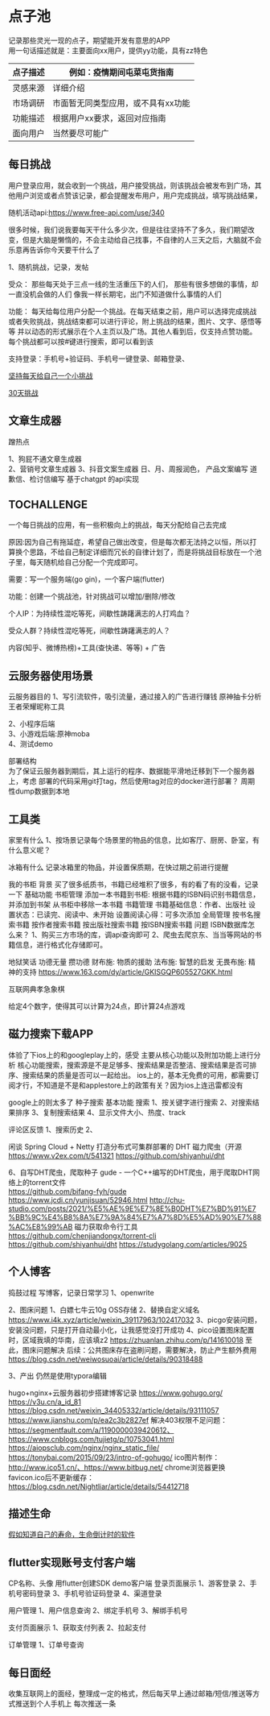 # 点子池
记录那些灵光一现的点子，期望能开发有意思的APP  
用一句话描述就是：主要面向xx用户，提供yy功能，具有zz特色

| 点子描述 | 例如：疫情期间屯菜屯货指南         |
| -------- | ---------------------------------- |
| 灵感来源 | 详细介绍                           |
| 市场调研 | 市面暂无同类型应用，或不具有xx功能 |
| 功能描述 | 根据用户xx要求，返回对应指南       |
| 面向用户 | 当然要尽可能广                     |


## 每日挑战

用户登录应用，就会收到一个挑战，用户接受挑战，则该挑战会被发布到广场，其他用户浏览或者点赞该记录，都会提醒发布用户，用户完成挑战，填写挑战结果，

随机活动api:https://www.free-api.com/use/340


很多时候，我们说我要每天干什么多少次，但是往往坚持不了多久，我们期望改变，但是大脑是懒惰的，不会主动给自己找事，不自律的人三天之后，大脑就不会乐意再告诉你今天要干什么了


1、随机挑战，记录，发帖

受众：
那些每天处于三点一线的生活重压下的人们，
那些有很多想做的事情，却一直没机会做的人们
像我一样长期宅，出门不知道做什么事情的人们

功能：
每天给每位用户分配一个挑战。在每天结束之前，用户可以选择完成挑战或者失败挑战，挑战结束都可以进行评论，附上挑战的结果，图片、文字、感悟等等
并以动态的形式展示在个人主页以及广场。其他人看到后，仅支持点赞功能。
每个挑战都可以按#键进行搜索，即可以看到该

支持登录：手机号+验证码、手机号一键登录、邮箱登录、

[坚持每天给自己一个小挑战](https://www.jianshu.com/p/f154fd6fc8e9)

[30天挑战](https://zhuanlan.zhihu.com/p/28277044)



## 文章生成器
蹭热点

1、狗屁不通文章生成器  
2、营销号文章生成器
3、抖音文案生成器
日、月、周报润色，
产品文案编写
道歉信、检讨信编写
基于chatgpt 的api实现

## TOCHALLENGE
一个每日挑战的应用，有一些积极向上的挑战，每天分配给自己去完成

原因:因为自己有拖延症，希望自己做出改变，但是每次都无法持之以恒，所以打算换个思路，不给自己制定详细而冗长的自律计划了，而是将挑战目标放在一个池子里，每天随机给自己分配一个完成即可。

需要：写一个服务端(go gin)，一个客户端(flutter)

功能：创建一个挑战池，针对挑战可以增加/删除/修改

个人IP：为持续性混吃等死，间歇性踌躇满志的人打鸡血？

受众人群？持续性混吃等死，间歇性踌躇满志的人？

内容(知乎、微博热榜)+工具(查快递、等等) + 广告


## 云服务器使用场景

云服务器目的
1、写引流软件，吸引流量，通过接入的广告进行赚钱
	原神抽卡分析
	王者荣耀昵称工具

2、小程序后端  
3、小游戏后端:原神moba  
4、测试demo

部署结构  
为了保证云服务器到期后，其上运行的程序、数据能平滑地迁移到下一个服务器上，考虑
部署的代码采用git打tag，然后使用tag对应的docker进行部署？
周期性dump数据到本地

## 工具类

家里有什么
	1、按场景记录每个场景里的物品的信息，比如客厅、厨房、卧室，有什么意义呢？

冰箱有什么
	记录冰箱里的物品，并设置保质期，在快过期之前进行提醒


我的书柜
	背景
		买了很多纸质书，书籍已经堆积了很多，有的看了有的没看，记录一下
	基础功能
		书柜管理
			添加一本书籍到书柜: 根据书籍的ISBN码识别书籍信息，并添加到书架
			从书柜中移除一本书籍
		书籍管理
			书籍基础信息：作者、出版社
			设置状态：已读完、阅读中、未开始
			设置阅读心得：可多次添加
		全局管理
			按书名搜索书籍
			按作者搜索书籍
			按出版社搜索书籍
			按ISBN搜索书籍
	问题
		ISBN数据库怎么来？
			1、购买三方市场的库，调api查询即可
			2、爬虫去爬京东、当当等网站的书籍信息，进行格式化存储即可。

地狱笑话
功德无量
	攒功德
	财布施: 物质的援助
	法布施: 智慧的启发
	无畏布施: 精神的支持
	https://www.163.com/dy/article/GKISGQP605527GKK.html
	
互联网典孝急象棋


给定4个数字，使得其可以计算为24点，即计算24点游戏

## 磁力搜索下载APP
体验了下ios上的和googleplay上的，感受
主要从核心功能以及附加功能上进行分析
核心功能搜索，搜索源是不是足够多、搜索结果是否整洁、搜索结果是否可排序、搜索结果的质量是否可以一起给出。
ios上的，基本无免费的可用，都需要订阅才行，不知道是不是和applestore上的政策有关？因为ios上连迅雷都没有

google上的则太多了
种子搜索
	基本功能
	搜索
		1、按关键字进行搜索
		2、对搜索结果排序
		3、复制搜索结果
		4、显示文件大小、热度、track

评论区反馈
1、搜索历史
2、

闲谈 Spring Cloud + Netty 打造分布式可集群部署的 DHT 磁力爬虫（开源
	https://www.v2ex.com/t/541321
	https://github.com/shiyanhui/dht

6、自写DHT爬虫，爬取种子
	gude - 一个C++编写的DHT爬虫，用于爬取DHT网络上的torrent文件  
		https://github.com/bifang-fyh/gude
		https://www.jcdi.cn/yunjisuan/52946.html
		http://chu-studio.com/posts/2021/%E5%AE%9E%E7%8E%B0DHT%E7%BD%91%E7%BB%9C%E4%B8%8A%E7%9A%84%E7%A7%8D%E5%AD%90%E7%88%AC%E8%99%AB
	磁力获取命令行工具
		https://github.com/chenjiandongx/torrent-cli
		https://github.com/shiyanhui/dht
	https://studygolang.com/articles/9025



## 个人博客
捣鼓过程
写博客，记录日常学习
1、openwrite

2、图床问题
	1、白嫖七牛云10g OSS存储
	2、替换自定义域名
		https://www.i4k.xyz/article/weixin_39117963/102417032
	3、picgo安装问题，安装没问题，只是打开自动最小化，让我感觉没打开成功
	4、pico设置图床配置时，区域我填的华南，应该填z2
		https://zhuanlan.zhihu.com/p/141610018
	至此，图床问题解决
	后续：公共图床存在盗刷问题，需要解决，防止产生额外费用
	https://blog.csdn.net/weiwosuoai/article/details/90318488

3、产出
仍然是使用typora编辑

hugo+nginx+云服务器初步搭建博客记录
	https://www.gohugo.org/
	https://v3u.cn/a_id_81
	https://blog.csdn.net/weixin_34405332/article/details/93111057
	https://www.jianshu.com/p/ea2c3b2827ef
	解决403权限不足问题：https://segmentfault.com/a/1190000039420612、https://www.cnblogs.com/tujietg/p/10753041.html
	https://aiopsclub.com/nginx/nginx_static_file/
	https://tonybai.com/2015/09/23/intro-of-gohugo/
	ico图片制作：http://www.ico51.cn/、https://www.bitbug.net/
	chrome浏览器更换favicon.ico后不更新缓存：https://blog.csdn.net/Nightliar/article/details/54412718

## 描述生命
[假如知道自己的寿命，生命倒计时的软件](https://v2ex.com/t/834157#reply40)


## flutter实现账号支付客户端

CP名称、头像
用flutter创建SDK demo客户端
登录页面展示
1、游客登录
2、手机号密码登录
3、手机号验证码登录
4、渠道登录

用户管理
1、用户信息查询
2、绑定手机号
3、解绑手机号


支付页面展示
1、获取支付列表
2、拉起支付

订单管理
1、订单号查询

## 每日面经
收集互联网上的面经，整理成一定的格式，然后每天早上通过邮箱/短信/推送等方式推送到个人手机上
每次推送一条

